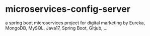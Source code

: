 # microservices-config-server
a spring boot microservices project for digital marketing by Eureka, MongoDB, MySQL, Java17, Spring Boot, Gitjub, ...
